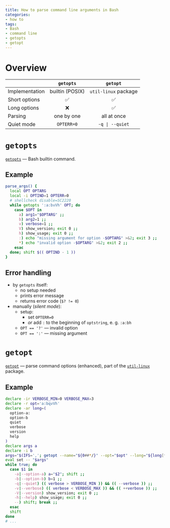 ```yaml
---
title: How to parse command line arguments in Bash
categories:
- how to
tags:
- Bash
- command line
- getopts
- getopt
---
```

# Overview

|                | `getopts`       | `getopt`             |
|----------------|:---------------:|:--------------------:|
| Implementation | builtin (POSIX) | `util-linux` package |
| Short options  | ✅︎              | ✅︎                   |
| Long options   | ❌              | ✅︎                   |
| Parsing        | one by one      | all at once          |
| Quiet mode     | `OPTERR=0`      | `-q \| --quiet`      |

# `getopts`

[`getopts`][getopts] — Bash builtin command.

## Example

```bash
parse_args() {
  local OPT OPTARG
  local -i OPTIND=1 OPTERR=0
  # shellcheck disable=SC2220
  while getopts ':a:bvVh' OPT; do
    case $OPT in
      a) arg1="$OPTARG" ;;
      b) arg2=1 ;;
      v) verbose=1 ;;
      V) show_version; exit 0 ;;
      h) show_usage; exit 0 ;;
      :) echo "missing argument for option -$OPTARG" >&2; exit 3 ;;
      *) echo "invalid option -$OPTARG" >&2; exit 2 ;;
    esac
  done; shift $(( OPTIND - 1 ))
}
```

## Error handling

- by `getopts` itself:
  - no setup needed
  - prints error message
  - returns error code (`$? != 0`)
- manually (_silent mode_):
  - setup:
    - set `OPTERR=0`
    - _or_ add `:` to the beginning of `optstring`, e. g. `:a:bh`
  - `OPT == '?'` — invalid option
  - `OPT == ':'` — missing argument

# `getopt`

[`getopt`][getopt] — parse command options (enhanced), part of the [`util-linux`][util-linux] package.

## Example

```bash
declare -ir VERBOSE_MIN=0 VERBOSE_MAX=3
declare -r opt='a:bqvVh'
declare -ar long=(
  option-a:
  option-b
  quiet
  verbose
  version
  help
)
declare args a
declare -i b
args="$(IFS=','; getopt --name="${0##*/}" --opt="$opt" --long="${long[*]}" -- "$@")" || exit "$?"
eval set -- "$args"
while true; do
  case $1 in
    -a|--option-a) a="$2"; shift ;;
    -b|--option-b) b=1 ;;
    -q|--quiet) (( verbose > VERBOSE_MIN )) && (( --verbose )) ;;
    -v|--verbose) (( verbose < VERBOSE_MAX )) && (( ++verbose )) ;;
    -V|--version) show_version; exit 0 ;;
    -h|--help) show_usage; exit 0 ;;
    --) shift; break ;;
  esac
  shift
done
# ...
```

[getopts]: https://www.gnu.org/savannah-checkouts/gnu/bash/manual/bash.html#index-getopts "getopts — Bash Reference Manual"
[getopt]: https://man7.org/linux/man-pages/man1/getopt.1.html "man 1 getopt"
[util-linux]: https://github.com/util-linux/util-linux
